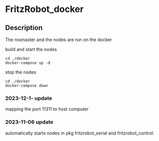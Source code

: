 # FritzRobot_docker

## Description
The rosmaster and the nodes are run on the docker

build and start the nodes
```
cd ./docker
docker-compose up -d
```
stop the nodes
```
cd ./docker
docker-compose down
```
### 2023-12-1- update

mapping the port 11311 to host computer

### 2023-11-06 update

automatically starts nodes in pkg fritzrobot_serial and fritzrobot_control.
